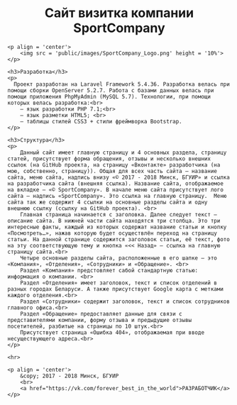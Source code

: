 <h1 align = 'center'>Сайт визитка компании SportCompany</h1>

	<p align = 'center'>
		<img src = 'public/images/SportCompany_Logo.png' height = '10%'>
	</p>

	<h3>Разработка</h3>
	<p>
	  Проект разработан на Laravel Framework 5.4.36. Разработка велась при помощи сборки OpenServer 5.2.7. Работа с базами данных велась при помощи приложения PhpMyAdmin (MySQL 5.7). Технологии, при помощи которых велась разработка:<br>
		– язык разработки PHP 7.1;<br>
		– язык разметки HTML5; <br>
		– таблицы стилей CSS3 + стили фреймворка Bootstrap.
	</p>

	<h3>Структура</h3>
	<p>
		Данный сайт имеет главную страницу и 4 основных раздела, страницу статей, присутствует форма обращения, отзывы и несколько внешних ссылок (на GitHub проекта, на страницу «Вконтакте» разработчика (на мою, собственно, страницу)). Общая для всех часть сайта – название сайта, меню сайта, надпись внизу «© 2017 - 2018 Минск, БГУИР» и ссылка на разработчика сайта (внешняя ссылка). Название сайта, отображаемое на вкладке – «© SportCompany». В начале меню сайта присутствует лого сайта – надпись «SportCompany». Это ссылка на главную страницу.  Меню сайта так же содержит 4 ссылки на основные разделы сайта и одну внешнюю ссылку (ссылку на GitHub проекта). <br>
		Главная страница начинается с заголовка. Далее следует текст – описание сайта. В нижней части сайта находятся три столбца. Это три интересные факты, каждый из которых содержат название статьи и кнопку «Посмотреть…», нажав которую будет осуществлён переход на страницу статьи. На данной странице содержится заголовок статьи, её текст, фото на эту соответствующую тему и кнопка «<< Назад» – ссылка на главную страницу сайта.<br>
		Четыре основные разделы сайта, расположенные в его шапке – это «Компания», «Отделения», «Сотрудники» и «Обращение». <br>
		Раздел «Компания» предстовляет сабой стандартную статью: информация о компании. <br>
		Раздел «Отделения» имеет заголовок, текст и список отделений в разных городах Беларуси. А также присутствует Google карта с метками каждого отделения.<br>
		Раздел «Сотрудники» содержит заголовок, текст и список сотрудников главного офиса.<br>
		Раздел «Обращение» предоставляет данные для связи с представителями компании, форму отзыва и предыдущие отзывы посетителей, разбитые на страницы по 10 штук.<br>
		Присутствует страница «Ошибка 404», отображаемая при вводе несуществующего адреса.<br>
	</p>

	<hr>

	<p align = 'center'>
		&copy; 2017 - 2018 Минск, БГУИР
		<br>
		<a href="https://vk.com/forever_best_in_the_world">РАЗРАБОТЧИК</a>
	</p>
